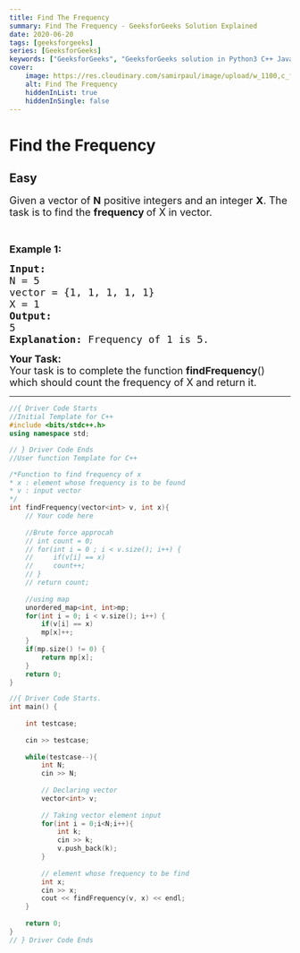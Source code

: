 ```yaml
---
title: Find The Frequency
summary: Find The Frequency - GeeksforGeeks Solution Explained
date: 2020-06-20
tags: [geeksforgeeks]
series: [GeeksforGeeks]
keywords: ["GeeksforGeeks", "GeeksforGeeks solution in Python3 C++ Java", "Find The Frequency Solution Explained"]
cover:
    image: https://res.cloudinary.com/samirpaul/image/upload/w_1100,c_fit,co_rgb:FFFFFF,l_text:Arial_75_bold:Find The Frequency - Solution Explained/problem-solving.webp
    alt: Find The Frequency
    hiddenInList: true
    hiddenInSingle: false
---
```



# Find the Frequency
## Easy
<div class="problems_problem_content__Xm_eO"><p><span style="font-size:18px">Given a vector of <strong>N</strong> positive integers and an integer <strong>X</strong>. The task is to find the <strong>frequency </strong>of X in vector.</span></p>

<p>&nbsp;</p>

<p><span style="font-size:18px"><strong>Example 1: </strong></span></p>

<pre><span style="font-size:18px"><strong>Input:</strong>
N = 5
vector = {1, 1, 1, 1, 1}
X = 1
<strong>Output: </strong>
5
<strong>Explanation: </strong>Frequency of 1 is 5.</span>
</pre>

<p><span style="font-size:18px"><strong>Your&nbsp;Task:</strong><br>
Your task is to complete the function <strong>findFrequency</strong>() which should count the frequency of X and return it.</span></p>
</div>

---




```cpp
//{ Driver Code Starts
//Initial Template for C++
#include <bits/stdc++.h>
using namespace std;

// } Driver Code Ends
//User function Template for C++

/*Function to find frequency of x
* x : element whose frequency is to be found
* v : input vector
*/
int findFrequency(vector<int> v, int x){
    // Your code here
    
    //Brute force approcah
    // int count = 0;
    // for(int i = 0 ; i < v.size(); i++) {
    //     if(v[i] == x)
    //     count++;
    // }
    // return count;
    
    //using map
    unordered_map<int, int>mp;
    for(int i = 0; i < v.size(); i++) {
        if(v[i] == x)
        mp[x]++;
    }
    if(mp.size() != 0) {
        return mp[x];
    }
    return 0;
}

//{ Driver Code Starts.
int main() {
	
	int testcase;
	
	cin >> testcase;
	
	while(testcase--){
	    int N;
	    cin >> N;
	    
	    // Declaring vector 
	    vector<int> v;
	        
	    // Taking vector element input
	    for(int i = 0;i<N;i++){
	        int k;
	        cin >> k;
	        v.push_back(k);
	    }
	    
	    // element whose frequency to be find
	    int x;
	    cin >> x;
	    cout << findFrequency(v, x) << endl;
	}
	
	return 0;
}
// } Driver Code Ends
```
